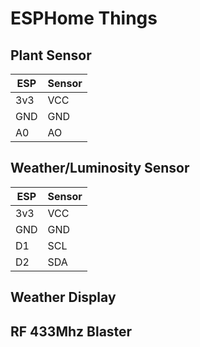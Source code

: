 # ESPHome Things

## Plant Sensor

ESP | Sensor
--- | ---
3v3 | VCC
GND | GND
A0 | AO

## Weather/Luminosity Sensor



ESP | Sensor
--- | ---
3v3 | VCC
GND | GND
D1 | SCL
D2 | SDA

## Weather Display

## RF 433Mhz Blaster
